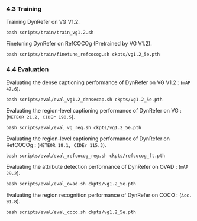 ### 4.3 Training

Training DynRefer on VG V1.2.
```
bash scripts/train/train_vg1.2.sh
```
Finetuning DynRefer on RefCOCOg (Pretrained by VG V1.2).
```
bash scripts/train/finetune_refcocog.sh ckpts/vg1.2_5e.pth
```


### 4.4 Evaluation
Evaluating the dense captioning performance of DynRefer on VG V1.2 : (`mAP 47.6`).
```
bash scripts/eval/eval_vg1.2_densecap.sh ckpts/vg1.2_5e.pth
```
Evaluating the region-level captioning performance of DynRefer on VG : (`METEOR 21.2, CIDEr 190.5`).
```
bash scripts/eval/eval_vg_reg.sh ckpts/vg1.2_5e.pth
```
Evaluating the region-level captioning performance of DynRefer on RefCOCOg : (`METEOR 18.1, CIDEr 115.3`).
```
bash scripts/eval/eval_refcocog_reg.sh ckpts/refcocog_ft.pth
```
Evaluating the attribute detection performance of DynRefer on OVAD : (`mAP 29.2`).
```
bash scripts/eval/eval_ovad.sh ckpts/vg1.2_5e.pth
```
Evaluating the region recognition performance of DynRefer on COCO : (`Acc. 91.8`).
```
bash scripts/eval/eval_coco.sh ckpts/vg1.2_5e.pth
```


